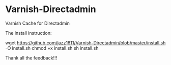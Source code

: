 Varnish-Directadmin
===================

Varnish Cache for Directadmin

The install instruction:

wget https://github.com/jazz1611/Varnish-Directadmin/blob/master/install.sh -O install.sh 
chmod +x install.sh 
sh install.sh 

Thank all the feedback!!!
